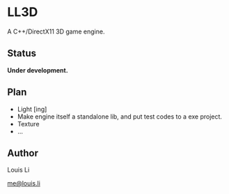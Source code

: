 # LL3D

A C++/DirectX11 3D game engine.

## Status

**Under development.**

## Plan

* Light [ing]
* Make engine itself a standalone lib, and put test codes to a exe project.
* Texture
* ...

## Author

Louis Li

me@louis.li


